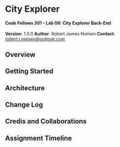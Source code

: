 # City Explorer

#### Code Fellows 301 - Lab 06: City Explorer Back-End

**Version**: 1.0.0
**Author**: Robert James Nielsen
**Contact**: [robert.j.nielsen@outlook.com](mailto:robert.j.nielsen@outlook.com)

## Overview

## Getting Started

## Architecture

## Change Log

## Credis and Collaborations

## Assignment Timeline
